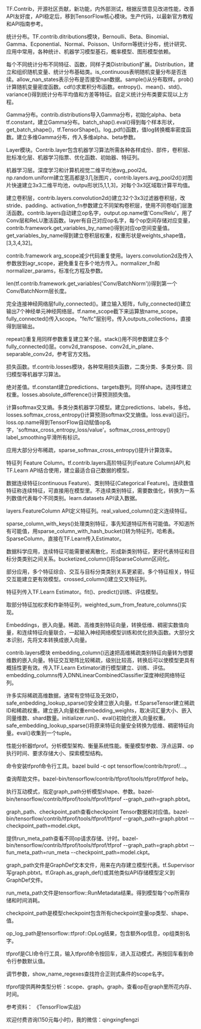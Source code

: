 TF.Contrib，开源社区贡献，新功能，内外部测试，根据反馈意见改进性能，改善API友好度，API稳定后，移到TensorFlow核心模块。生产代码，以最新官方教程和API指南参考。

统计分布。TF.contrib.ditributions模块，Bernoulli、Beta、Binomial、Gamma、Ecponential、Normal、Poisson、Uniform等统计分布，统计研究、应用中常用，各种统计、机器学习模型基石，概率模型、图形模型依赖。

每个不同统计分布不同特征、函数，同样子类Distribution扩展。Distribution，建立和组织随机变量、统计分布基础类。is_continuous表明随机变量分布是否连续。allow_nan_states表示分布是否接受nan数据。sample()从分布取样。prob()计算随机变量密度函数。cdf()求累积分布函数。entropy()、mean()、std()、variance()得到统计分布平均值和方差等特征。自定义统计分布类要实现以上方程。

Gamma分布。contrib.distributions导入Gamma分布，初始化alpha、beta tf.constant，建立Gamma分布。batch_shap().eval()得到每个样本形状，get_batch_shape()，tf.TensorShape()。log_pdf()函数，值log转换概率密度函数。建立多维Gamma分布，传入多维alpha、beta参数。

Layer模块。Contrib.layer包含机器学习算法所需各种各样成份、部件，卷积层、批标准化层、机器学习指票、优化函数、初始器、特征列。

机器学习层。深度学习和计算机视觉二维平均池avg_pool2d。np.random.uniform建立宽高都是3几张图片，contrib.layers.avg_pool2d()对图片快速建立3x3二维平均池，outpu形状[5,1,1,3]，对每个3x3区域取计算平均值。

建立卷积层，contrib.layers.convolution2d()建立32个3x3过滤器卷积层，改stride、padding、activation_fn参数建立不同架构卷积层，使用不同卷咱们层激活函数。contrib.layers自动建立op名字，output.op.name值'Conv/Relu'，用了Conv层和ReLU激活函数。layer有自己对应op名字，每个op空间存储对应变量，contrib.framework.get_variables_by_name()得到对应op空间变量值。get_variables_by_name得到建立卷积层权重，权重形状是weights_shape值，[3,3,4,32]。

contrib.framework  arg_scope减少代码重复使用。layers.convolution2d及传入参数放到agr_scope，避免重复在多个地方传入。normalizer_fn和normalizer_params，标准化方程及参数。

len(tf.contrib.framework.get_variables('Conv/BatchNorm'))得到第一个Conv/BatchNorm层长度。

完全连接神经网络层fully_connected()。建立输入矩阵，fully_connected()建立输出7个神经单元神经网络层。tf.name_scope截下来运算放name_scope。fully_connected()传入scope。"fe/fc"层别号。传入outputs_collections，直接得到层输出。

repeat()重复用同样参数重复建立某个层。stack()用不同参数建立多个fully_connected()层。conv2d_transpose、conv2d_in_plane、separable_conv2d，参考官方文档。

损失函数。tf.contrib.losses模块，各种常用损失函数，二类分类、多类分类、回归模型等机器学习算法。

绝对差值。tf.constant建立predictions、targets数列。同样shape。选择性建立权重。losses.absolute_difference()计算预测损失值。

计算softmax交叉熵。多类分类机器学习模型。建立predictions、labels，多给。losses.softmax_cross_entropy()计算预测softmax交叉熵值。loss.eval()运行。loss.op.name得到TensorFlow自动赋值op名字，'softmax_cross_entropy_loss/value'。softmax_cross_entropy() label_smoothing平滑所有标识。

应用大部分分布稀疏，sparse_softmax_cross_entropy()提升计算效率。

特征列 Feature Column。tf.contrib.layers高阶特征列(Feature Column)API,和TF.Learn API结合使用，建立最适合自己数据的模型。

数据连续特征(continuous Feature)、类别特征(Categorical Feature)。连续数值特征称连续特征，可直接用在模型里。不连续类别特征，需要数值化，转换为一系列数值代表每个不同类别。learn.datasets API读入数据。

layers.FeatureColumn API定义特征列。real_valued_column()定义连续特征。

sparse_column_with_keys()处理类别特征，事先知道特征所有可能值。不知道所有可能值，用sparse_column_with_hash_bucket()转为特征列，哈希表。SparseColumn，直接在TF.Learn传入Estimator。

数据科学应用，连续特征可能需要被离散化，形成新类别特征，更好代表特征和目标分类类别之间关系。bucketized_column()将SparseColumn区间化。

部分应用，多个特征综合、交互与目标分类类别关系更紧密。多个特征相关，特征交互能建立更有效模型。crossed_column()建立交叉特征列。

特征列传入TF.Learn Estimator。fit()、predict()训练、评估模型。

取部分特征加权求和作新特征列，weighted_sum_from_feature_columns()实现。

Embeddings，嵌入向量。稀疏、高维类别特征向量，转换低维、稠密实数值向量，和连续特征向量联合，一起输入神经网络模型训练和优化损失函数。大部分文本识别，先将文本转换成嵌入向量。

contrib.layers模块 embedding_column()迅速把高维稀疏类别特征向量转为想要维数的嵌入向量。特征交互矩阵比较稀疏，级别比较高，转换后可以使模型更具有概括性更有效。传入TF.Learn Extimator进行模型建立、训练、评估。embedding_columns传入DNNLinearCombinedClassifier深度神经网络特征列。

许多实际稀疏高维数据，通常有空特征及无效ID，safe_enbedding_lookup_sparse()安全建立嵌入向量。tf.SparseTensor建立稀疏ID和稀疏权重。建立嵌入向量权重embedding_weights，取决词汇量大小、嵌入同量维数、shard数量。initializer.run()、eval()初始化嵌入向量权重。safe_embedding_lookup_sparse()将原来特征向量安全转换为低维、稠密特征向量。eval()收集到一个tuple。

性能分析器tfprof。分析模型架构、衡量系统性能。衡量模型参数、浮点运算、op执行时间、要求存储大小、探索模型结构。

命令安装tfprof命令行工具。bazel build -c opt tensorflow/contrib/trprof/...。

查询帮助文件。bazel-bin/tensorflow/contrib/tfprof/tools/tfprof/tfprof help。

执行互动模式，指定graph_path分析模型shape、参数。bazel-bin/tensorflow/contrib/tfprof/tools/tfprof/tfprof \--graph_path=graph.pbtxt。

graph_path、checkpoint_path查看checkpoint Tensor数据和对应值。bazel-bin/tensorflow/contrib/tfprof/tools/tfprof/tfprof \--graph_path=graph.pbtxt \--checkpoint_path=model.ckpt。

提供run_meta_path查看不同op请求存储、计时。bazel-bin/tensorflow/contrib/tfprof/tools/tfprof/tfprof \--graph_path=graph.pbtxt \--fun_meta_path=run_meta \--checkpoint_path=model.ckpt。

graph_path文件是GraphDef文本文件，用来在内存建立模型代表。tf.Supervisor写graph.pbtxt。tf.Graph.as_graph_def()或其他类似API存储模型定义到GraphDef文件。

run_meta_path文件是tensorflow::RunMetadata结果。得到模型每个op所需存储和时间消耗。

checkpoint_path是模型checkpoint包含所有checkpoint变量op类型、shape、值。

op_log_path是tensorflow::tfprof::OpLog结果，包含额外op信息，op组类别名字。

tfprof是CLI命令行工具，输入tfprof命令按回车，进入互动模式，再按回车看到命令行参数默认值。

调节参数，show_name_regexes查找符合正则式条件的scope名字。

tfprof提供两种类型分析：scope、graph。graph，查看op在graph里所花内存、时间。

参考资料：
《TensorFlow实战》

欢迎付费咨询(150元每小时)，我的微信：qingxingfengzi